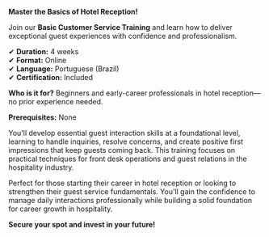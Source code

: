 **Master the Basics of Hotel Reception!**

Join our **Basic Customer Service Training** and learn how to deliver exceptional guest experiences with confidence and professionalism.

✔ **Duration:** 4 weeks  
✔ **Format:** Online  
✔ **Language:** Portuguese (Brazil)  
✔ **Certification:** Included

**Who is it for?** Beginners and early-career professionals in hotel reception—no prior experience needed.

**Prerequisites:** None

You'll develop essential guest interaction skills at a foundational level, learning to handle inquiries, resolve concerns, and create positive first impressions that keep guests coming back. This training focuses on practical techniques for front desk operations and guest relations in the hospitality industry.

Perfect for those starting their career in hotel reception or looking to strengthen their guest service fundamentals. You'll gain the confidence to manage daily interactions professionally while building a solid foundation for career growth in hospitality.

**Secure your spot and invest in your future!**